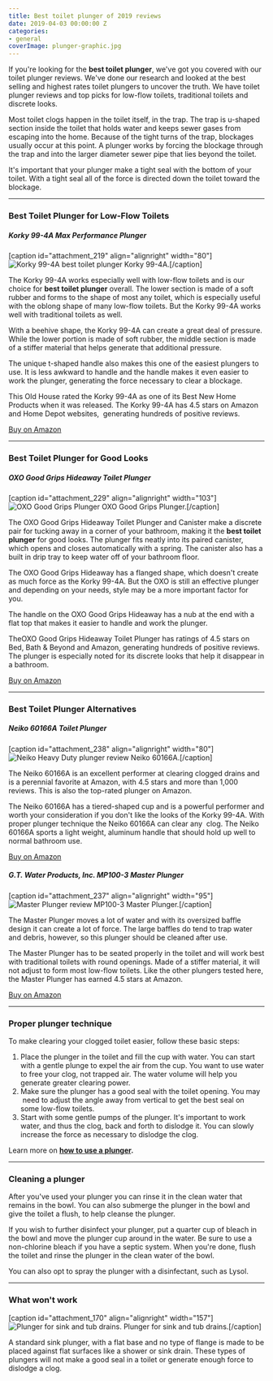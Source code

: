 ```yaml
---
title: Best toilet plunger of 2019 reviews
date: 2019-04-03 00:00:00 Z
categories:
- general
coverImage: plunger-graphic.jpg
---
```


If you're looking for the **best toilet plunger**, we've got you covered with our toilet plunger reviews. We've done our research and looked at the best selling and highest rates toilet plungers to uncover the truth. We have toilet plunger reviews and top picks for low-flow toilets, traditional toilets and discrete looks.

Most toilet clogs happen in the toilet itself, in the trap. The trap is u-shaped section inside the toilet that holds water and keeps sewer gases from escaping into the home. Because of the tight turns of the trap, blockages usually occur at this point. A plunger works by forcing the blockage through the trap and into the larger diameter sewer pipe that lies beyond the toilet.

It's important that your plunger make a tight seal with the bottom of your toilet. With a tight seal all of the force is directed down the toilet toward the blockage.

* * *

### Best Toilet Plunger for Low-Flow Toilets

##### Korky 99-4A Max Performance Plunger

\[caption id="attachment\_219" align="alignright" width="80"\]![Korky 99-4A best toilet plunger](assets/images/99-4A-Plunger-80x300.jpg) Korky 99-4A.\[/caption\]

The Korky 99-4A works especially well with low-flow toilets and is our choice for **best toilet plunger** overall. The lower section is made of a soft rubber and forms to the shape of most any toilet, which is especially useful with the oblong shape of many low-flow toilets. But the Korky 99-4A works well with traditional toilets as well.

With a beehive shape, the Korky 99-4A can create a great deal of pressure. While the lower portion is made of soft rubber, the middle section is made of a stiffer material that helps generate that additional pressure.

The unique t-shaped handle also makes this one of the easiest plungers to use. It is less awkward to handle and the handle makes it even easier to work the plunger, generating the force necessary to clear a blockage.

This Old House rated the Korky 99-4A as one of its Best New Home Products when it was released. The Korky 99-4A has 4.5 stars on Amazon and Home Depot websites,  generating hundreds of positive reviews.

[Buy on Amazon](http://amzn.to/2pbS42w)

* * *

### Best Toilet Plunger for Good Looks

##### OXO Good Grips Hideaway Toilet Plunger

\[caption id="attachment\_229" align="alignright" width="103"\]![OXO Good Grips Plunger](assets/images/OXO-good-grips-plunger-103x300.jpg) OXO Good Grips Plunger.\[/caption\]

The OXO Good Grips Hideaway Toilet Plunger and Canister make a discrete pair for tucking away in a corner of your bathroom, making it the **best toilet plunger** for good looks. The plunger fits neatly into its paired canister, which opens and closes automatically with a spring. The canister also has a built in drip tray to keep water off of your bathroom floor.

The OXO Good Grips Hideaway has a flanged shape, which doesn't create as much force as the Korky 99-4A. But the OXO is still an effective plunger and depending on your needs, style may be a more important factor for you.

The handle on the OXO Good Grips Hideaway has a nub at the end with a flat top that makes it easier to handle and work the plunger.

TheOXO Good Grips Hideaway Toilet Plunger has ratings of 4.5 stars on Bed, Bath & Beyond and Amazon, generating hundreds of positive reviews. The plunger is especially noted for its discrete looks that help it disappear in a bathroom.

[Buy on Amazon](http://amzn.to/2ppw2YF)

* * *

### Best Toilet Plunger Alternatives

##### Neiko 60166A Toilet Plunger

\[caption id="attachment\_238" align="alignright" width="80"\]![Neiko Heavy Duty plunger review](assets/images/neiko-heavy-duty-80x300.jpg) Neiko 60166A.\[/caption\]

The Neiko 60166A is an excellent performer at clearing clogged drains and is a perennial favorite at Amazon, with 4.5 stars and more than 1,000 reviews. This is also the top-rated plunger on Amazon.

The Neiko 60166A has a tiered-shaped cup and is a powerful performer and worth your consideration if you don't like the looks of the Korky 99-4A. With proper plunger technique the Neiko 60166A can clear any  clog. The Neiko 60166A sports a light weight, aluminum handle that should hold up well to normal bathroom use.

[Buy on Amazon](http://amzn.to/2oQdTkH)

##### G.T. Water Products, Inc. MP100-3 Master Plunger

\[caption id="attachment\_237" align="alignright" width="95"\]![Master Plunger review](assets/images/master-plunger-95x300.jpg) MP100-3 Master Plunger.\[/caption\]

The Master Plunger moves a lot of water and with its oversized baffle design it can create a lot of force. The large baffles do tend to trap water and debris, however, so this plunger should be cleaned after use.

The Master Plunger has to be seated properly in the toilet and will work best with traditional toilets with round openings. Made of a stiffer material, it will not adjust to form most low-flow toilets. Like the other plungers tested here, the Master Plunger has earned 4.5 stars at Amazon.

[Buy on Amazon](http://amzn.to/2ppDaV3)

* * *

### Proper plunger technique

To make clearing your clogged toilet easier, follow these basic steps:

1. Place the plunger in the toilet and fill the cup with water. You can start with a gentle plunge to expel the air from the cup. You want to use water to free your clog, not trapped air. The water volume will help you generate greater clearing power.
2. Make sure the plunger has a good seal with the toilet opening. You may  need to adjust the angle away from vertical to get the best seal on some low-flow toilets.
3. Start with some gentle pumps of the plunger. It's important to work water, and thus the clog, back and forth to dislodge it. You can slowly increase the force as necessary to dislodge the clog.

Learn more on **[how to use a plunger](http://fixatoilet.com/how-to-use-a-plunger/).**

* * *

### Cleaning a plunger

After you've used your plunger you can rinse it in the clean water that remains in the bowl. You can also submerge the plunger in the bowl and give the toilet a flush, to help cleanse the plunger.

If you wish to further disinfect your plunger, put a quarter cup of bleach in the bowl and move the plunger cup around in the water. Be sure to use a non-chlorine bleach if you have a septic system. When you're done, flush the toilet and rinse the plunger in the clean water of the bowl.

You can also opt to spray the plunger with a disinfectant, such as Lysol.

* * *

### What won't work

\[caption id="attachment\_170" align="alignright" width="157"\]![Plunger for sink and tub drains.](assets/images/Saugglocke_fcm-157x300.jpg) Plunger for sink and tub drains.\[/caption\]

A standard sink plunger, with a flat base and no type of flange is made to be placed against flat surfaces like a shower or sink drain. These types of plungers will not make a good seal in a toilet or generate enough force to dislodge a clog.
